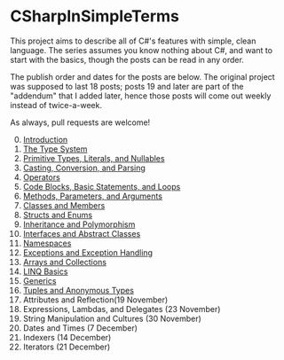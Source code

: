 # CSharpInSimpleTerms
This project aims to describe all of C#'s features with simple, clean language. The series assumes you know nothing about C#, and want to start with the basics, though the posts can be read in any order. 

The publish order and dates for the posts are below. The original project was supposed to last 18 posts; posts 19 and later are part of the "addendum" that I added later, hence those posts will come out weekly instead of twice-a-week. 

As always, pull requests are welcome!

0. [Introduction](https://exceptionnotfound.net/introducing-csharp-in-simple-terms/)
1. [The Type System](https://exceptionnotfound.net/csharp-in-simple-terms-1-the-type-system/)
2. [Primitive Types, Literals, and Nullables](https://exceptionnotfound.net/csharp-in-simple-terms-2-primitive-types-literals-and-nullables/)
3. [Casting, Conversion, and Parsing](https://exceptionnotfound.net/csharp-in-simple-terms-3-casting-conversion-parsing-is-as-and-typeof/)
4. [Operators](https://exceptionnotfound.net/csharp-in-simple-terms-4-operators/)
5. [Code Blocks, Basic Statements, and Loops](https://exceptionnotfound.net/csharp-in-simple-terms-5-basic-statements-and-loops/)
6. [Methods, Parameters, and Arguments](https://exceptionnotfound.net/csharp-in-simple-terms-6-methods-parameters-and-arguments/)
7. [Classes and Members](https://exceptionnotfound.net/csharp-in-simple-terms-7-class-basics-properties-methods-access/)
8. [Structs and Enums](https://exceptionnotfound.net/csharp-in-simple-terms-8-structs-and-enums/)
9. [Inheritance and Polymorphism](https://exceptionnotfound.net/csharp-in-simple-terms-9-inheritance-and-polymorphism/)
10. [Interfaces and Abstract Classes](https://exceptionnotfound.net/csharp-in-simple-terms-10-interfaces-and-abstract-classes/)
11. [Namespaces](https://exceptionnotfound.net/csharp-in-simple-terms-11-namespaces/)
12. [Exceptions and Exception Handling](https://exceptionnotfound.net/csharp-in-simple-terms-12-exceptions-and-exception-handling/)
13. [Arrays and Collections](https://exceptionnotfound.net/csharp-in-simple-terms-13-arrays-and-collections/)
14. [LINQ Basics](https://exceptionnotfound.net/csharp-in-simple-terms-14-linq-basics/)
15. [Generics](https://exceptionnotfound.net/csharp-in-simple-terms-15-generics/)
16. [Tuples and Anonymous Types](https://exceptionnotfound.net/csharp-in-simple-terms-16-tuples-and-anonymous-types/)
17. Attributes and Reflection(19 November)
18. Expressions, Lambdas, and Delegates (23 November)
19. String Manipulation and Cultures (30 November)
20. Dates and Times (7 December)
21. Indexers (14 December)
22. Iterators (21 December)
